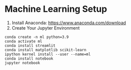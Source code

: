 # Machine Learning Setup
1. Install Anaconda: https://www.anaconda.com/download
3. Create Your Jupyter Environment
```
conda create -n ml python=3.9
conda activate ml
conda install streamlit
conda install matplotlib scikit-learn
ipython kernel install --user --name=ml
conda install notebook
jupyter notebook
```
